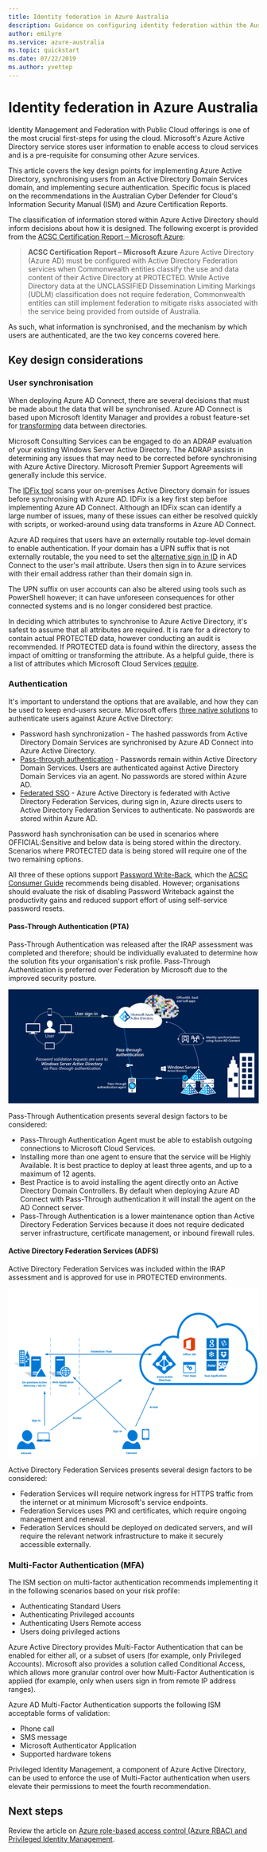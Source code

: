 ```yaml
---
title: Identity federation in Azure Australia
description: Guidance on configuring identity federation within the Australian regions to meet the specific requirements of Australian Government policy, regulations, and legislation.
author: emilyre
ms.service: azure-australia
ms.topic: quickstart
ms.date: 07/22/2019
ms.author: yvettep
---
```


# Identity federation in Azure Australia

Identity Management and Federation with Public Cloud offerings is one of the most crucial first-steps for using the cloud. Microsoft's Azure Active Directory service stores user information to enable access to cloud services and is a pre-requisite for consuming other Azure services.

This article covers the key design points for implementing Azure Active Directory, synchronising users from an Active Directory Domain Services domain, and implementing secure authentication. Specific focus is placed on the recommendations in the Australian Cyber Defender for Cloud's Information Security Manual (ISM) and Azure Certification Reports.

The classification of information stored within Azure Active Directory should inform decisions about how it is designed. The following excerpt is provided from the [ACSC Certification Report – Microsoft Azure](https://aka.ms/au-irap):

>**ACSC Certification Report – Microsoft Azure**
>Azure Active Directory (Azure AD) must be configured with Active Directory Federation services when Commonwealth entities classify the use and data content of their Active Directory at PROTECTED. While Active Directory data at the UNCLASSIFIED Dissemination Limiting Markings (UDLM) classification does not require federation, Commonwealth entities can still implement federation to mitigate risks associated with the service being provided from outside of Australia.

As such, what information is synchronised, and the mechanism by which users are authenticated, are the two key concerns covered here.

## Key design considerations

### User synchronisation

When deploying Azure AD Connect, there are several decisions that must be made about the data that will be synchronised. Azure AD Connect is based upon Microsoft Identity Manager and provides a robust feature-set for [transforming](../active-directory/hybrid/how-to-connect-sync-best-practices-changing-default-configuration.md) data between directories.

Microsoft Consulting Services can be engaged to do an ADRAP evaluation of your existing Windows Server Active Directory. The ADRAP assists in determining any issues that may need to be corrected before synchronising with Azure Active Directory. Microsoft Premier Support Agreements will generally include this service.

The [IDFix tool](/office365/enterprise/install-and-run-idfix) scans your on-premises Active Directory domain for issues before synchronising with Azure AD. IDFix is a key first step before implementing Azure AD Connect. Although an IDFix scan can identify a large number of issues, many of these issues can either be resolved quickly with scripts, or worked-around using data transforms in Azure AD Connect.

Azure AD requires that users have an externally routable top-level domain to enable authentication. If your domain has a UPN suffix that is not externally routable, the you need to set the [alternative sign in ID](../active-directory/hybrid/plan-connect-userprincipalname.md) in AD Connect to the user's mail attribute. Users then sign in to Azure services with their email address rather than their domain sign in.

The UPN suffix on user accounts can also be altered using tools such as PowerShell however; it can have unforeseen consequences for other connected systems and is no longer considered best practice.

In deciding which attributes to synchronise to Azure Active Directory, it's safest to assume that all attributes are required. It is rare for a directory to contain actual PROTECTED data, however conducting an audit is recommended. If PROTECTED data is found within the directory, assess the impact of omitting or transforming the attribute. As a helpful guide, there is a list of attributes which Microsoft Cloud Services [require](../active-directory/hybrid/reference-connect-sync-attributes-synchronized.md).

### Authentication

It's important to understand the options that are available, and how they can be used to keep end-users secure.
Microsoft offers [three native solutions](../active-directory/hybrid/plan-connect-user-signin.md) to authenticate users against Azure Active Directory:

* Password hash synchronization - The hashed passwords from Active Directory Domain Services are synchronised by Azure AD Connect into Azure Active Directory.
* [Pass-through authentication](../active-directory/hybrid/how-to-connect-pta.md) - Passwords remain within Active Directory Domain Services. Users are authenticated against Active Directory Domain Services via an agent. No passwords are stored within Azure AD.
* [Federated SSO](../active-directory/hybrid/how-to-connect-fed-whatis.md) - Azure Active Directory is federated with Active Directory Federation Services, during sign in, Azure directs users to Active Directory Federation Services to authenticate. No passwords are stored within Azure AD.

Password hash synchronisation can be used in scenarios where OFFICIAL:Sensitive and below data is being stored within the directory. Scenarios where PROTECTED data is being stored will require one of the two remaining options.

All three of these options support [Password Write-Back](../active-directory/authentication/concept-sspr-writeback.md), which the [ACSC Consumer Guide](https://aka.ms/au-irap) recommends being disabled. However; organisations should evaluate the risk of disabling Password Writeback against the productivity gains and reduced support effort of using self-service password resets.

#### Pass-Through Authentication (PTA)

Pass-Through Authentication was released after the IRAP assessment was completed and therefore; should be individually evaluated to determine how the solution fits your organisation's risk profile. Pass-Through Authentication is preferred over Federation by Microsoft due to the improved security posture.

![Pass-Through Authentication](media/pta1.png)

Pass-Through Authentication presents several design factors to be considered:

* Pass-Through Authentication Agent must be able to establish outgoing connections to Microsoft Cloud Services.
* Installing more than one agent to ensure that the service will be Highly Available. It is best practice to deploy at least three agents, and up to a maximum of 12 agents.
* Best Practice is to avoid installing the agent directly onto an Active Directory Domain Controllers. By default when deploying Azure AD Connect with Pass-Through authentication it will install the agent on the AD Connect server.
* Pass-Through Authentication is a lower maintenance option than Active Directory Federation Services because it does not require dedicated server infrastructure, certificate management, or inbound firewall rules.

#### Active Directory Federation Services (ADFS)

Active Directory Federation Services was included within the IRAP assessment and is approved for use in PROTECTED environments.

![Federation](media/federated-identity.png)

Active Directory Federation Services presents several design factors to be considered:

* Federation Services will require network ingress for HTTPS traffic from the internet or at minimum Microsoft's service endpoints.
* Federation Services uses PKI and certificates, which require ongoing management and renewal.
* Federation Services should be deployed on dedicated servers, and will require the relevant network infrastructure to make it securely accessible externally.

### Multi-Factor Authentication (MFA)

The ISM section on multi-factor authentication recommends implementing it in the following scenarios based on your risk profile:

* Authenticating Standard Users
* Authenticating Privileged accounts
* Authenticating Users Remote access
* Users doing privileged actions

Azure Active Directory provides Multi-Factor Authentication that can be enabled for either all, or a subset of users (for example, only Privileged Accounts). Microsoft also provides a solution called Conditional Access, which allows more granular control over how Multi-Factor Authentication is applied (for example, only when users sign in from remote IP address ranges).

Azure AD Multi-Factor Authentication supports the following ISM acceptable forms of validation:

* Phone call
* SMS message
* Microsoft Authenticator Application
* Supported hardware tokens

Privileged Identity Management, a component of Azure Active Directory, can be used to enforce the use of Multi-Factor authentication when users elevate their permissions to meet the fourth recommendation.

## Next steps

Review the article on [Azure role-based access control (Azure RBAC) and Privileged Identity Management](role-privileged.md).
